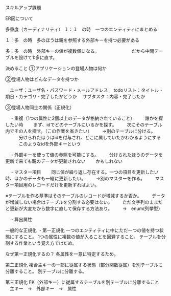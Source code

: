 スキルアップ課題

ER図について

多重度（カーディナリティ）
１：１　の時　一つのエンティティにまとめる

１：多　の時　多のほうは親を参照する外部キーを持つ必要がある

多：多　の時　外部キーの値が複数個になる。
　　　　　　　だから中間テーブルを設けて1:多に直す。
       
決めること
①アプリケーションの登場人物は何か

②登場人物はどんなデータを持つか

　ユーザ：ユーザ名・パスワード・メールアドレス
　todoリスト：タイトル・期日・カテゴリ・完了したかどうか
　サブタスク：内容・完了したか

③登場人物同士の関係（正規化）

　・重複（1つの属性に2個以上のデータが格納されていること）
　　誰かを探したい時
　　まず、idでどのテーブルにいるかを探す。
　　次にそのテーブル内でその人を探す。（この作業を省きたい）
　　→別のテーブルに分ける。
　　　分けられたほうはidを付与され、どこに属していたかわかるようにする
　　　このようなidを外部キーという

　・外部キーを使って値の参照を可能にする。
　　分けられたほうのデータを更新で来ても親のデータが更新されない
　　かもしれない


　・マスター項目
　　同じ値が繰り返し存在する。一つの項目を更新したい時、ほかのデータも一緒に更新したい。
　　→別のマスターを作る。
　　マスター項目用のレコードだけを更新すればよい。

※テーブルを作る基準はそのテーブルのレコードが増減するか否か。
　　データが増減しない場合はテーブルを分割する必要はない。
　　ただ文字列のままだと更新が大変だから数字に直して保存する方法あり。
　　→　enum(列挙型）

　・算出属性
　　
  
一般的な正規化
・第一正規化
一つのエンティティに中にただ一つの値を持つ状態にすること。
1つの属性に複数の値が入ることを回避すること。
テーブルを分割する作業という覚え方ではだめ。

なぜ第一正規化するの？
各属性を一意に特定するため。

第二正規化
複合主キーの一部に従属する状態（部分関数従属）を別テーブルに分離すること。
別テーブルに分離する。

第三正規化
FK（外部キー）に従属するテーブルを別テーブルに分離すること
　主キー　→　外部キー　→　属性
